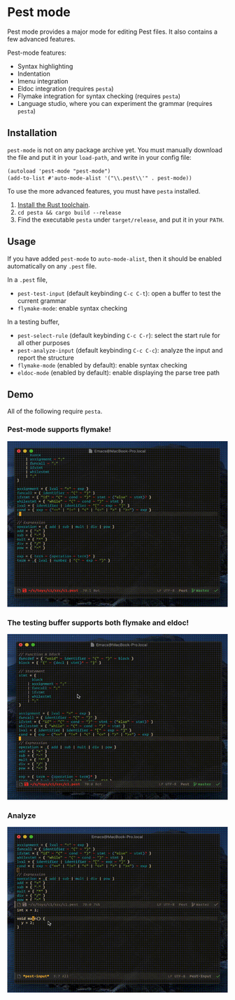 # Pest mode

Pest mode provides a major mode for editing Pest files.  It also contains a few advanced features.

Pest-mode features:
* Syntax highlighting
* Indentation
* Imenu integration
* Eldoc integration (requires `pesta`)
* Flymake integration for syntax checking (requires `pesta`)
* Language studio, where you can experiment the grammar (requires `pesta`)

## Installation

`pest-mode` is not on any package archive yet.  You must manually download the file and put it in your `load-path`, and write in your config file:

```emacs-lisp
(autoload 'pest-mode "pest-mode")
(add-to-list #'auto-mode-alist '("\\.pest\\'" . pest-mode))
```

To use the more advanced features, you must have `pesta` installed.

1. [Install the Rust toolchain](https://rustup.rs).
2. `cd pesta && cargo build --release`
3. Find the executable `pesta` under `target/release`, and put it in
   your `PATH`.

## Usage

If you have added `pest-mode` to `auto-mode-alist`, then it should be enabled automatically on any `.pest` file.

In a `.pest` file,

+ `pest-test-input` (default keybinding `C-c C-t`): open a buffer to test the current grammar
+ `flymake-mode`: enable syntax checking

In a testing buffer,

+ `pest-select-rule` (default keybinding `C-c C-r`): select the start rule for all other purposes
+ `pest-analyze-input` (default keybinding `C-c C-c`): analyze the input and report the structure
+ `flymake-mode` (enabled by default): enable syntax checking
+ `eldoc-mode` (enabled by default): enable displaying the parse tree path

## Demo

All of the following require `pesta`.

### Pest-mode supports flymake!

![pest-mode flymake](./screenshots/pest-flymake.gif)

### The testing buffer supports both flymake and eldoc!

![pest-input-mode flymake and eldoc](./screenshots/input-flymake-eldoc.gif)

### Analyze

![pest-input-mode analyze](./screenshots/input-analyze.gif)
